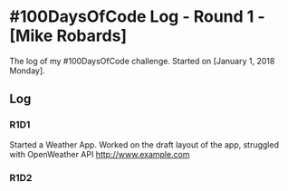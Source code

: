# #100DaysOfCode Log - Round 1 - [Mike Robards]

The log of my #100DaysOfCode challenge. Started on [January 1, 2018 Monday].

## Log

### R1D1 
Started a Weather App. Worked on the draft layout of the app, struggled with OpenWeather API http://www.example.com

### R1D2
